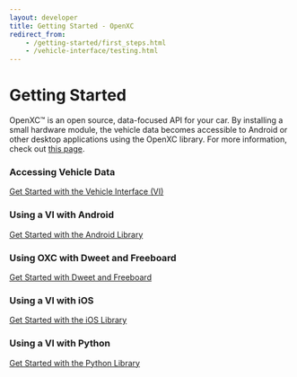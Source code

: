 ```yaml
---
layout: developer
title: Getting Started - OpenXC
redirect_from:
    - /getting-started/first_steps.html
    - /vehicle-interface/testing.html
---
```


<div class="page-header">
    <h1>Getting Started</h1>
</div>

OpenXC™ is an open source, data-focused API for your car. By installing a small hardware module, the vehicle data becomes accessible to Android or other desktop applications using the OpenXC library. For more information, check out [this page](/overview/index.html).

<h3>Accessing Vehicle Data</h3>
<a class="btn btn-info btn-lg"  href="/vehicle-interface/concepts.html">
Get Started with the Vehicle Interface (VI)
</a>

<h3>Using a VI with Android</h3>
<a class="btn btn-success btn-lg"  href="/android/getting-started.html">
Get Started with the Android Library
</a>

<h3>Using OXC with Dweet and Freeboard</h3>
<a class="btn btn-success btn-lg"  href="">
Get Started with Dweet and Freeboard
</a>

<h3>Using a VI with iOS</h3>
<a class="btn btn-warning btn-lg"  href="/iOS/getting-started.html">
Get Started with the iOS Library
</a>


<h3>Using a VI with Python</h3>
<a class="btn btn-primary btn-lg"  href="/python/getting-started.html">
Get Started with the Python Library
</a>



